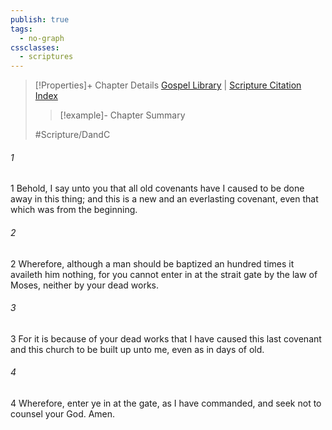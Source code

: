 ```yaml
---
publish: true
tags:
  - no-graph
cssclasses:
  - scriptures
---
```

>[!Properties]+ Chapter Details
>[Gospel Library](https://churchofjesuschrist.org/study/scriptures/dc-testament/dc/22?lang=eng)    |    [Scripture Citation Index](https://scriptures.byu.edu/#12e16::c12e16)
>>[!example]- Chapter Summary
>> 
> 
>
>#Scripture/DandC
###### 1
1 Behold, I say unto you that all old covenants have I caused to be done away in this thing; and this is a new and an everlasting covenant, even that which was from the beginning.
###### 2
2 Wherefore, although a man should be baptized an hundred times it availeth him nothing, for you cannot enter in at the strait gate by the law of Moses, neither by your dead works.
###### 3
3 For it is because of your dead works that I have caused this last covenant and this church to be built up unto me, even as in days of old.
###### 4
4 Wherefore, enter ye in at the gate, as I have commanded, and seek not to counsel your God. Amen.

